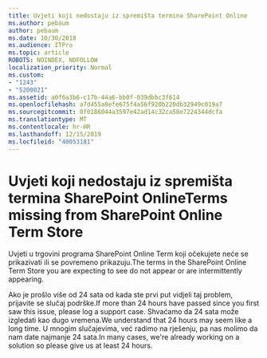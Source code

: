 ```yaml
---
title: Uvjeti koji nedostaju iz spremišta termina SharePoint Online
ms.author: pebaum
author: pebaum
ms.date: 10/30/2018
ms.audience: ITPro
ms.topic: article
ROBOTS: NOINDEX, NOFOLLOW
localization_priority: Normal
ms.custom:
- "1243"
- "5200021"
ms.assetid: a0f6a3b6-c17b-44a6-bb0f-039dbbc3f614
ms.openlocfilehash: a7d455a9efe675f4a56f920b220db32949c019a7
ms.sourcegitcommit: 0f0186044a3597e42ad14c32ca58e7224344dcfa
ms.translationtype: MT
ms.contentlocale: hr-HR
ms.lasthandoff: 12/15/2019
ms.locfileid: "40053181"
---
```

# <a name="terms-missing-from-sharepoint-online-term-store"></a><span data-ttu-id="1bb70-102">Uvjeti koji nedostaju iz spremišta termina SharePoint Online</span><span class="sxs-lookup"><span data-stu-id="1bb70-102">Terms missing from SharePoint Online Term Store</span></span>

<span data-ttu-id="1bb70-103">Uvjeti u trgovini programa SharePoint Online Term koji očekujete neće se prikazivati ili se povremeno prikazuju.</span><span class="sxs-lookup"><span data-stu-id="1bb70-103">The terms in the SharePoint Online Term Store you are expecting to see do not appear or are intermittently appearing.</span></span>
  
<span data-ttu-id="1bb70-104">Ako je prošlo više od 24 sata od kada ste prvi put vidjeli taj problem, prijavite se slučaj podrške.</span><span class="sxs-lookup"><span data-stu-id="1bb70-104">If more than 24 hours have passed since you first saw this issue, please log a support case.</span></span> <span data-ttu-id="1bb70-105">Shvaćamo da 24 sata može izgledati kao dugo vremena.</span><span class="sxs-lookup"><span data-stu-id="1bb70-105">We understand that 24 hours may seem like a long time.</span></span> <span data-ttu-id="1bb70-106">U mnogim slučajevima, već radimo na rješenju, pa nas molimo da nam date najmanje 24 sata.</span><span class="sxs-lookup"><span data-stu-id="1bb70-106">In many cases, we're already working on a solution so please give us at least 24 hours.</span></span>
  